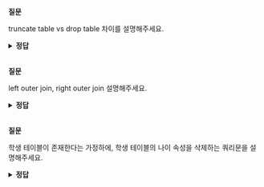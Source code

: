 **질문** 
<!-- 무조건 공백 -->
truncate table vs drop table 차이를 설명해주세요.
<!-- 무조건 공백 -->
<details>
<summary><b>정답</b></summary>
<!-- summary 아래 한칸 공백 두어야함 -->
<!-- 무조건 한칸 공백 아래에 두고 정답 입력 -->

truncate는 테이블은 살려두고 데이터만 전부 삭제
drop은 테이블과 데이터 모두 삭제
</details>

<br>

**질문** 
<!-- 무조건 공백 -->
left outer join, right outer join 설명해주세요.
<!-- 무조건 공백 -->
<details>
<summary><b>정답</b></summary>
<!-- summary 아래 한칸 공백 두어야함 -->
<!-- 무조건 한칸 공백 아래에 두고 정답 입력 -->

[기본 구문]
SELECT <열 목록>
    FROM <첫번째 테이블 (LEFT 테이블)>
        <LEFT | RIGHT | FULL> OUTER JOIN <두번째 테이블 (RIGHT 테이블)>
                          ON <조인될 조건> [WHERE 검색 조건]

LEFT OUTER JOIN은 왼쪽 테이블의 것은 조건에 부합하지 않더라도 모두 결합되어야 한다는 의미이고
RIGHT OUTER JOIN은 오른쪽 테이블의 것은 조건에 부합하지 않더라도 모두 결합되어야 한다는 의미이다.
</details>

<br>

**질문** 
<!-- 무조건 공백 -->
학생 테이블이 존재한다는 가정하에, 학생 테이블의 나이 속성을 삭제하는 쿼리문을 설명해주세요.
<!-- 무조건 공백 -->
<details>
<summary><b>정답</b></summary>
<!-- summary 아래 한칸 공백 두어야함 -->
<!-- 무조건 한칸 공백 아래에 두고 정답 입력 -->

ALTER TABLE 학생 DROP COLUMN 나이;
</details>

<br>            
            
